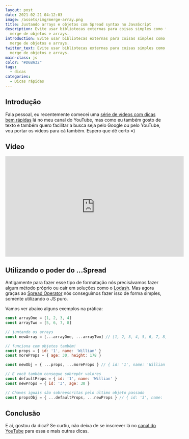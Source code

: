 ```yaml
---
layout: post
date: 2021-02-21 04:12:03
image: /assets/img/merge-array.png
title: Justando arrays e objetos com Spread syntax no JavaScript
description: Evite usar bibliotecas externas para coisas simples como fazer
  merge de objetos e arrays.
introduction: Evite usar bibliotecas externas para coisas simples como fazer
  merge de objetos e arrays.
twitter_text: Evite usar bibliotecas externas para coisas simples como fazer
  merge de objetos e arrays.
main-class: js
color: "#D6BA32"
tags:
  - dicas
categories:
  - Dicas rápidas
---
```

## Introdução

Fala pessoal, eu recentemente comecei uma [série de vídeos com dicas bem rápidas](https://www.youtube.com/watch?v=1dNNL95BsJE&list=PLlAbYrWSYTiOviR_zL01FMa-kWEMDIjeO) lá no meu canal do YouTube, mas como eu também gosto de texto e também quero facilitar a busca seja pelo Google ou pelo YouTube, vou portar os vídeos para cá também. Espero que dê certo =)

## Vídeo

<iframe width="560" height="315" src="https://www.youtube.com/embed/1Y8h-R-uymM" frameborder="0" allow="accelerometer; autoplay; clipboard-write; encrypted-media; gyroscope; picture-in-picture" allowfullscreen></iframe>

## Utilizando o poder do ...Spread

Antigamente para fazer esse tipo de formatação nós precisávamos fazer algum método próprio ou cair em soluções como o [Lodash](https://lodash.com/docs/4.17.15#merge). Mas agora graças ao [Spread Operator](https://developer.mozilla.org/en-US/docs/Web/JavaScript/Reference/Operators/Spread_syntax) nós conseguimos fazer isso de forma simples, somente utilizando o JS puro.

Vamos ver abaixo alguns exemplos na prática:

```javascript
const arrayOne = [1, 2, 3, 4]
const arrayTwo = [5, 6, 7, 8]

// juntando os arrays
const newArray = [...arrayOne, ...arrayTwo] // [1, 2, 3, 4, 5, 6, 7, 8]

// funciona com objetos também!
const props = { id: '1', name: 'Willian' }
const moreProps = { age: 30, height: 178 }

const newObj = { ...props, ...moreProps } // { id: '1', name: 'Willian', age: 30, height: 178 }

// E você também consegue sobrepôr valores
const defaultProps = { id: '1', name: 'Willian' }
const newProps = { id: '3', age: 30 }

// Chaves iguais são sobreescritas pelo último objeto passado
const propsObj = { ...defaultProps, ...newProps } // { id: '3', name: 'Willian', age: 30 }

```

## Conclusão

E aí, gostou da dica? Se curtiu, não deixa de se inscrever lá no [canal do YouTube](https://www.youtube.com/WillianJustenCursos/) para essa e mais outras dicas.